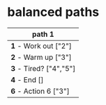 # balanced paths

| path 1 |
| --- |
| **1** - Work out ["2"] |
| **2** - Warm up ["3"] |
| **3** - Tired? ["4","5"] |
| **4** - End [] |
| **6** - Action 6 ["3"] |
